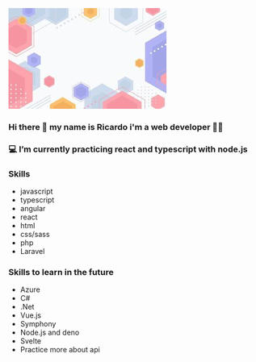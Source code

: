  ![Header](https://github.com/RicardoValadas/RicardoValadas/blob/main/header.jpg)

### Hi there 👋 my name is Ricardo i'm a web developer :technologist:


###  :computer: I’m currently practicing react and typescript with node.js

### Skills
* javascript
* typescript
* angular
* react
* html
* css/sass
* php
* Laravel

### Skills to learn in the future
* Azure
* C#
* .Net
* Vue.js
* Symphony
* Node.js and deno
* Svelte
* Practice more about api


